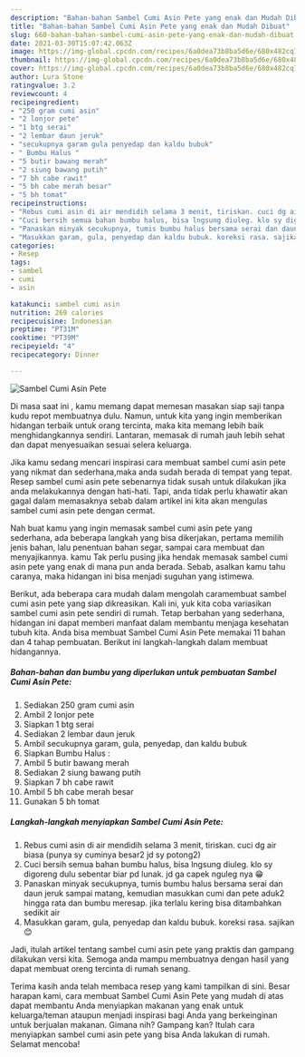 ```yaml
---
description: "Bahan-bahan Sambel Cumi Asin Pete yang enak dan Mudah Dibuat"
title: "Bahan-bahan Sambel Cumi Asin Pete yang enak dan Mudah Dibuat"
slug: 660-bahan-bahan-sambel-cumi-asin-pete-yang-enak-dan-mudah-dibuat
date: 2021-03-30T15:07:42.063Z
image: https://img-global.cpcdn.com/recipes/6a0dea73b8ba5d6e/680x482cq70/sambel-cumi-asin-pete-foto-resep-utama.jpg
thumbnail: https://img-global.cpcdn.com/recipes/6a0dea73b8ba5d6e/680x482cq70/sambel-cumi-asin-pete-foto-resep-utama.jpg
cover: https://img-global.cpcdn.com/recipes/6a0dea73b8ba5d6e/680x482cq70/sambel-cumi-asin-pete-foto-resep-utama.jpg
author: Lura Stone
ratingvalue: 3.2
reviewcount: 4
recipeingredient:
- "250 gram cumi asin"
- "2 lonjor pete"
- "1 btg serai"
- "2 lembar daun jeruk"
- "secukupnya garam gula penyedap dan kaldu bubuk"
- " Bumbu Halus "
- "5 butir bawang merah"
- "2 siung bawang putih"
- "7 bh cabe rawit"
- "5 bh cabe merah besar"
- "5 bh tomat"
recipeinstructions:
- "Rebus cumi asin di air mendidih selama 3 menit, tiriskan. cuci dg air biasa (punya sy cuminya besar2 jd sy potong2)"
- "Cuci bersih semua bahan bumbu halus, bisa lngsung diuleg. klo sy digoreng dulu sebentar biar pd lunak. jd ga capek nguleg nya 😁"
- "Panaskan minyak secukupnya, tumis bumbu halus bersama serai dan daun jeruk sampai matang, kemudian masukkan cumi dan pete aduk2 hingga rata dan bumbu meresap. jika terlalu kering bisa ditambahkan sedikit air"
- "Masukkan garam, gula, penyedap dan kaldu bubuk. koreksi rasa. sajikan 😊"
categories:
- Resep
tags:
- sambel
- cumi
- asin

katakunci: sambel cumi asin 
nutrition: 269 calories
recipecuisine: Indonesian
preptime: "PT31M"
cooktime: "PT39M"
recipeyield: "4"
recipecategory: Dinner

---
```



![Sambel Cumi Asin Pete](https://img-global.cpcdn.com/recipes/6a0dea73b8ba5d6e/680x482cq70/sambel-cumi-asin-pete-foto-resep-utama.jpg)

Di masa  saat ini , kamu memang dapat memesan masakan siap saji tanpa kudu repot membuatnya dulu. Namun, untuk kita yang ingin memberikan hidangan terbaik untuk orang tercinta, maka kita memang lebih baik menghidangkannya sendiri. Lantaran, memasak di rumah jauh lebih sehat dan dapat menyesuaikan sesuai selera keluarga.

Jika kamu sedang mencari inspirasi cara membuat sambel cumi asin pete yang nikmat dan sederhana,maka anda sudah berada di tempat yang tepat. Resep sambel cumi asin pete  sebenarnya tidak susah untuk dilakukan jika anda melakukannya dengan hati-hati. Tapi, anda tidak perlu khawatir akan gagal dalam memasaknya 
sebab dalam artikel ini kita akan mengulas sambel cumi asin pete dengan cermat.  



Nah buat kamu yang ingin memasak sambel cumi asin pete yang sederhana, ada beberapa langkah yang bisa dikerjakan, pertama memilih jenis bahan, lalu penentuan bahan segar, sampai cara membuat dan menyajikannya. kamu Tak perlu pusing jika hendak memasak sambel cumi asin pete yang enak di mana pun anda berada. Sebab, asalkan kamu  tahu caranya, maka hidangan ini bisa menjadi suguhan yang istimewa.

Berikut, ada beberapa cara mudah dalam mengolah caramembuat sambel cumi asin pete yang siap dikreasikan. Kali ini, yuk kita coba variasikan sambel cumi asin pete sendiri di rumah. Tetap berbahan yang sederhana, hidangan ini dapat memberi manfaat dalam membantu menjaga kesehatan tubuh kita. Anda bisa membuat Sambel Cumi Asin Pete memakai 11 bahan dan 4 tahap pembuatan. Berikut ini langkah-langkah dalam membuat hidangannya.

<!--inarticleads1-->

##### Bahan-bahan dan bumbu yang diperlukan untuk pembuatan Sambel Cumi Asin Pete:

1. Sediakan 250 gram cumi asin
1. Ambil 2 lonjor pete
1. Siapkan 1 btg serai
1. Sediakan 2 lembar daun jeruk
1. Ambil secukupnya garam, gula, penyedap, dan kaldu bubuk
1. Siapkan  Bumbu Halus :
1. Ambil 5 butir bawang merah
1. Sediakan 2 siung bawang putih
1. Siapkan 7 bh cabe rawit
1. Ambil 5 bh cabe merah besar
1. Gunakan 5 bh tomat




<!--inarticleads2-->

##### Langkah-langkah menyiapkan Sambel Cumi Asin Pete:

1. Rebus cumi asin di air mendidih selama 3 menit, tiriskan. cuci dg air biasa (punya sy cuminya besar2 jd sy potong2)
1. Cuci bersih semua bahan bumbu halus, bisa lngsung diuleg. klo sy digoreng dulu sebentar biar pd lunak. jd ga capek nguleg nya 😁
1. Panaskan minyak secukupnya, tumis bumbu halus bersama serai dan daun jeruk sampai matang, kemudian masukkan cumi dan pete aduk2 hingga rata dan bumbu meresap. jika terlalu kering bisa ditambahkan sedikit air
1. Masukkan garam, gula, penyedap dan kaldu bubuk. koreksi rasa. sajikan 😊




Jadi, itulah artikel tentang  sambel cumi asin pete  yang praktis dan gampang dilakukan versi kita. Semoga anda mampu membuatnya dengan hasil yang dapat membuat oreng tercinta di rumah senang. 

Terima kasih anda telah membaca resep yang kami tampilkan di sini. Besar harapan kami, cara membuat  Sambel Cumi Asin Pete yang mudah di atas dapat membantu Anda menyiapkan makanan yang enak untuk keluarga/teman ataupun menjadi inspirasi bagi Anda yang berkeinginan untuk berjualan makanan. Gimana nih? Gampang kan? Itulah cara menyiapkan sambel cumi asin pete yang bisa Anda lakukan di rumah. Selamat mencoba!

